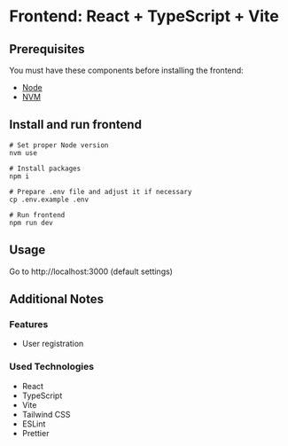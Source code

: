 # Frontend: React + TypeScript + Vite

## Prerequisites

You must have these components before installing the frontend:

-   [Node](https://nodejs.org/en/download/package-manager)
-   [NVM](https://github.com/nvm-sh/nvm?tab=readme-ov-file#installing-and-updating)

## Install and run frontend

```shell
# Set proper Node version
nvm use

# Install packages
npm i

# Prepare .env file and adjust it if necessary
cp .env.example .env

# Run frontend
npm run dev
```

## Usage

Go to http://localhost:3000 (default settings)

## Additional Notes

### Features

-   User registration

### Used Technologies

-   React
-   TypeScript
-   Vite
-   Tailwind CSS
-   ESLint
-   Prettier
